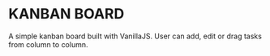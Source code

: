 # KANBAN BOARD

A simple kanban board built with VanillaJS. User can add, edit or drag tasks from column to column.